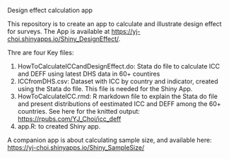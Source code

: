 Design effect calculation app 

This repository is to create an app to calculate and illustrate design effect for surveys. The App is available at https://yj-choi.shinyapps.io/Shiny_DesignEffect/.

Thre are four Key files:
1. HowToCalculateICCandDesignEffect.do: Stata do file to calculate ICC and DEFF using latest DHS data in 60+ countires
2. ICCfromDHS.csv: Dataset with ICC by country and indicator, created using the Stata do file. This file is needed for the Shiny App. 
3. HowToCalculateICC.rmd: R markdown file to explain the Stata do file and present distributions of eestimated ICC and DEFF among the 60+ countries. See here for the knitted output: https://rpubs.com/YJ_Choi/icc_deff
4. app.R: to created Shiny app. 

A companion app is about calculating sample size, and available here: https://yj-choi.shinyapps.io/Shiny_SampleSize/
